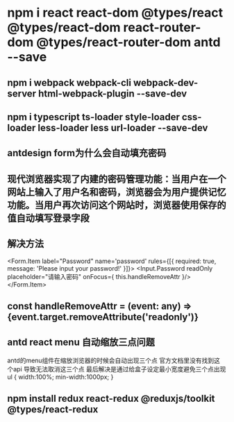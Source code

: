 # npm i react react-dom @types/react @types/react-dom react-router-dom @types/react-router-dom antd --save

## npm i webpack webpack-cli webpack-dev-server html-webpack-plugin --save-dev

## npm i typescript ts-loader style-loader css-loader less-loader less url-loader --save-dev

## antdesign form为什么会自动填充密码

## 现代浏览器实现了内建的密码管理功能：当⽤户在⼀个⽹站上输⼊了⽤户名和密码，浏览器会为⽤户提供记忆功能。当⽤户再次访问这个⽹站时，浏览器使⽤保存的值⾃动填写登录字段

## 解决方法

<Form.Item label="Password" name='password'
    rules={[{ required: true, message: 'Please input your password!' }]}>
    <Input.Password
    readOnly
    placeholder="请输入密码"
    onFocus={ this.handleRemoveAttr }/>
</Form.Item>

## const handleRemoveAttr = (event: any) => {event.target.removeAttribute('readonly')}

## antd react menu 自动缩放三点问题

antd的menu组件在缩放浏览器的时候会自动出现三个点
官方文档里没有找到这个api 导致无法取消这三个点
最后解决是通过给盒子设定最小宽度避免三个点出现
ul {
    width:100%;
    min-width:1000px;
}

## npm install redux react-redux @reduxjs/toolkit @types/react-redux

